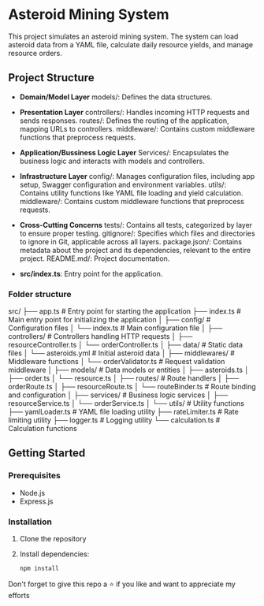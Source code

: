# Asteroid Mining System

This project simulates an asteroid mining system. The system can load asteroid data from a YAML file, calculate daily resource yields, and manage resource orders.

## Project Structure

- **Domain/Model Layer**
   models/:  Defines the data structures.

- **Presentation Layer**
   controllers/: Handles incoming HTTP requests and sends responses.
   routes/: Defines the routing of the application, mapping URLs to controllers.
   middleware/: Contains custom middleware functions that preprocess requests.

- **Application/Bussiness Logic Layer**
   Services/: Encapsulates the business logic and interacts with models and controllers.

- **Infrastructure Layer**
   config/:  Manages configuration files, including app setup, Swagger configuration and environment variables.
   utils/: Contains utility functions like YAML file loading and yield calculation.
   middleware/: Contains custom middleware functions that preprocess requests.

- **Cross-Cutting Concerns**
   tests/:  Contains all tests, categorized by layer to ensure proper testing.
   gitignore/: Specifies which files and directories to ignore in Git, applicable across all layers.
   package.json/: Contains metadata about the project and its dependencies, relevant to the entire project.
   README.md/: Project documentation.

- **src/index.ts**: Entry point for the application.


### Folder structure

src/
├── app.ts                  # Entry point for starting the application
├── index.ts                # Main entry point for initializing the application
│
├── config/                 # Configuration files
│   └── index.ts            # Main configuration file
│
├── controllers/            # Controllers handling HTTP requests
│   ├── resourceController.ts
│   └── orderController.ts
│
├── data/                   # Static data files
│   └── asteroids.yml       # Initial asteroid data
│
├── middlewares/            # Middleware functions
│   └── orderValidator.ts   # Request validation middleware
│
├── models/                 # Data models or entities
│   ├── asteroids.ts
│   ├── order.ts
│   └── resource.ts
│
├── routes/                 # Route handlers
│   ├── orderRoute.ts
│   ├── resourceRoute.ts
│   └── routeBinder.ts      # Route binding and configuration
│
├── services/               # Business logic services
│   ├── resourceService.ts
│   └── orderService.ts
│
└── utils/                  # Utility functions
    ├── yamlLoader.ts       # YAML file loading utility
    ├── rateLimiter.ts      # Rate limiting utility
    ├── logger.ts           # Logging utility
    └── calculation.ts      # Calculation functions



## Getting Started

### Prerequisites

- Node.js
- Express.js

### Installation

1. Clone the repository
2. Install dependencies:

   ```bash
   npm install


Don't forget to give this repo a ⭐ if you like and want to appreciate my efforts
